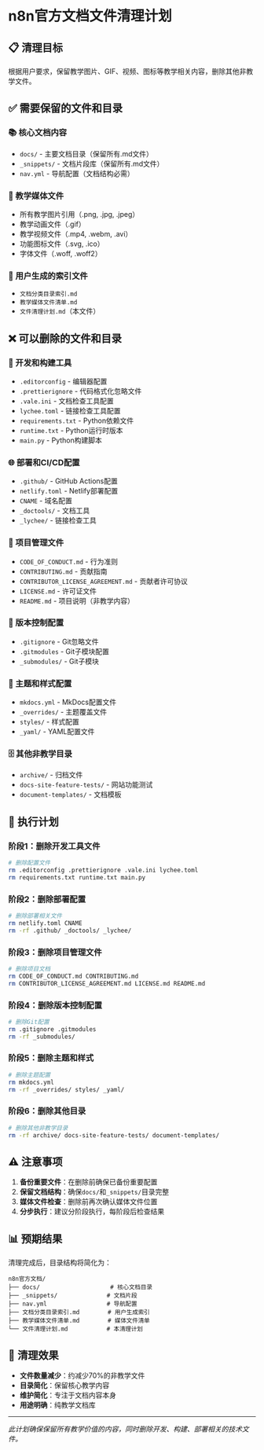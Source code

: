 # n8n官方文档文件清理计划

## 📋 清理目标

根据用户要求，保留教学图片、GIF、视频、图标等教学相关内容，删除其他非教学文件。

## ✅ 需要保留的文件和目录

### 📚 核心文档内容
- `docs/` - 主要文档目录（保留所有.md文件）
- `_snippets/` - 文档片段库（保留所有.md文件）
- `nav.yml` - 导航配置（文档结构必需）

### 🎯 教学媒体文件
- 所有教学图片引用（.png, .jpg, .jpeg）
- 教学动画文件（.gif）
- 教学视频文件（.mp4, .webm, .avi）
- 功能图标文件（.svg, .ico）
- 字体文件（.woff, .woff2）

### 📖 用户生成的索引文件
- `文档分类目录索引.md`
- `教学媒体文件清单.md`
- `文件清理计划.md`（本文件）

## ❌ 可以删除的文件和目录

### 🔧 开发和构建工具
- `.editorconfig` - 编辑器配置
- `.prettierignore` - 代码格式化忽略文件
- `.vale.ini` - 文档检查工具配置
- `lychee.toml` - 链接检查工具配置
- `requirements.txt` - Python依赖文件
- `runtime.txt` - Python运行时版本
- `main.py` - Python构建脚本

### 🌐 部署和CI/CD配置
- `.github/` - GitHub Actions配置
- `netlify.toml` - Netlify部署配置
- `CNAME` - 域名配置
- `_doctools/` - 文档工具
- `_lychee/` - 链接检查工具

### 📝 项目管理文件
- `CODE_OF_CONDUCT.md` - 行为准则
- `CONTRIBUTING.md` - 贡献指南
- `CONTRIBUTOR_LICENSE_AGREEMENT.md` - 贡献者许可协议
- `LICENSE.md` - 许可证文件
- `README.md` - 项目说明（非教学内容）

### 🔗 版本控制配置
- `.gitignore` - Git忽略文件
- `.gitmodules` - Git子模块配置
- `_submodules/` - Git子模块

### 🎨 主题和样式配置
- `mkdocs.yml` - MkDocs配置文件
- `_overrides/` - 主题覆盖文件
- `styles/` - 样式配置
- `_yaml/` - YAML配置文件

### 🗄️ 其他非教学目录
- `archive/` - 归档文件
- `docs-site-feature-tests/` - 网站功能测试
- `document-templates/` - 文档模板

## 🚀 执行计划

### 阶段1：删除开发工具文件
```bash
# 删除配置文件
rm .editorconfig .prettierignore .vale.ini lychee.toml
rm requirements.txt runtime.txt main.py
```

### 阶段2：删除部署配置
```bash
# 删除部署相关文件
rm netlify.toml CNAME
rm -rf .github/ _doctools/ _lychee/
```

### 阶段3：删除项目管理文件
```bash
# 删除项目文档
rm CODE_OF_CONDUCT.md CONTRIBUTING.md
rm CONTRIBUTOR_LICENSE_AGREEMENT.md LICENSE.md README.md
```

### 阶段4：删除版本控制配置
```bash
# 删除Git配置
rm .gitignore .gitmodules
rm -rf _submodules/
```

### 阶段5：删除主题和样式
```bash
# 删除主题配置
rm mkdocs.yml
rm -rf _overrides/ styles/ _yaml/
```

### 阶段6：删除其他目录
```bash
# 删除其他非教学目录
rm -rf archive/ docs-site-feature-tests/ document-templates/
```

## ⚠️ 注意事项

1. **备份重要文件**：在删除前确保已备份重要配置
2. **保留文档结构**：确保`docs/`和`_snippets/`目录完整
3. **媒体文件检查**：删除前再次确认媒体文件位置
4. **分步执行**：建议分阶段执行，每阶段后检查结果

## 📊 预期结果

清理完成后，目录结构将简化为：
```
n8n官方文档/
├── docs/                    # 核心文档目录
├── _snippets/              # 文档片段
├── nav.yml                 # 导航配置
├── 文档分类目录索引.md        # 用户生成索引
├── 教学媒体文件清单.md        # 媒体文件清单
└── 文件清理计划.md           # 本清理计划
```

## 🎯 清理效果

- **文件数量减少**：约减少70%的非教学文件
- **目录简化**：保留核心教学内容
- **维护简化**：专注于文档内容本身
- **用途明确**：纯教学文档库

---

*此计划确保保留所有教学价值的内容，同时删除开发、构建、部署相关的技术文件。*
